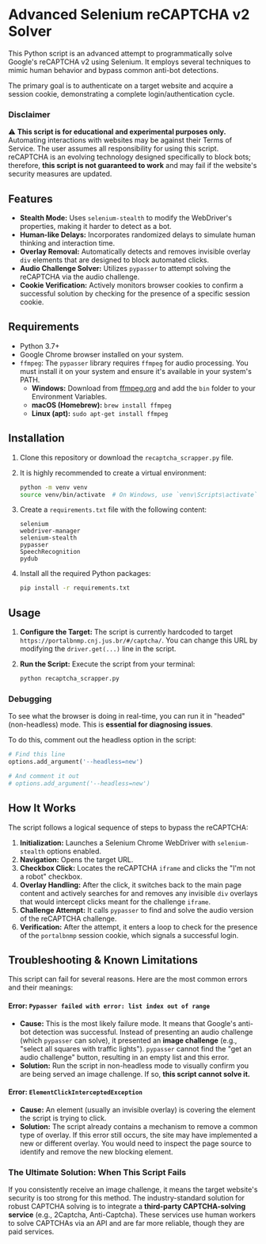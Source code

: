 # Advanced Selenium reCAPTCHA v2 Solver

This Python script is an advanced attempt to programmatically solve Google's reCAPTCHA v2 using Selenium. It employs several techniques to mimic human behavior and bypass common anti-bot detections.

The primary goal is to authenticate on a target website and acquire a session cookie, demonstrating a complete login/authentication cycle.

### Disclaimer

⚠️ **This script is for educational and experimental purposes only.** Automating interactions with websites may be against their Terms of Service. The user assumes all responsibility for using this script. reCAPTCHA is an evolving technology designed specifically to block bots; therefore, **this script is not guaranteed to work** and may fail if the website's security measures are updated.

## Features

-   **Stealth Mode:** Uses `selenium-stealth` to modify the WebDriver's properties, making it harder to detect as a bot.
-   **Human-like Delays:** Incorporates randomized delays to simulate human thinking and interaction time.
-   **Overlay Removal:** Automatically detects and removes invisible overlay `div` elements that are designed to block automated clicks.
-   **Audio Challenge Solver:** Utilizes `pypasser` to attempt solving the reCAPTCHA via the audio challenge.
-   **Cookie Verification:** Actively monitors browser cookies to confirm a successful solution by checking for the presence of a specific session cookie.

## Requirements

-   Python 3.7+
-   Google Chrome browser installed on your system.
-   `ffmpeg`: The `pypasser` library requires `ffmpeg` for audio processing. You must install it on your system and ensure it's available in your system's PATH.
    -   **Windows:** Download from [ffmpeg.org](https://ffmpeg.org/download.html) and add the `bin` folder to your Environment Variables.
    -   **macOS (Homebrew):** `brew install ffmpeg`
    -   **Linux (apt):** `sudo apt-get install ffmpeg`

## Installation

1.  Clone this repository or download the `recaptcha_scrapper.py` file.

2.  It is highly recommended to create a virtual environment:
    ```bash
    python -m venv venv
    source venv/bin/activate  # On Windows, use `venv\Scripts\activate`
    ```

3.  Create a `requirements.txt` file with the following content:
    ```
    selenium
    webdriver-manager
    selenium-stealth
    pypasser
    SpeechRecognition
    pydub
    ```

4.  Install all the required Python packages:
    ```bash
    pip install -r requirements.txt
    ```

## Usage

1.  **Configure the Target:** The script is currently hardcoded to target `https://portalbnmp.cnj.jus.br/#/captcha/`. You can change this URL by modifying the `driver.get(...)` line in the script.

2.  **Run the Script:** Execute the script from your terminal:
    ```bash
    python recaptcha_scrapper.py
    ```

### Debugging

To see what the browser is doing in real-time, you can run it in "headed" (non-headless) mode. This is **essential for diagnosing issues**.

To do this, comment out the headless option in the script:
```python
# Find this line
options.add_argument('--headless=new')

# And comment it out
# options.add_argument('--headless=new') 
```

## How It Works

The script follows a logical sequence of steps to bypass the reCAPTCHA:
1.  **Initialization:** Launches a Selenium Chrome WebDriver with `selenium-stealth` options enabled.
2.  **Navigation:** Opens the target URL.
3.  **Checkbox Click:** Locates the reCAPTCHA `iframe` and clicks the "I'm not a robot" checkbox.
4.  **Overlay Handling:** After the click, it switches back to the main page content and actively searches for and removes any invisible `div` overlays that would intercept clicks meant for the challenge `iframe`.
5.  **Challenge Attempt:** It calls `pypasser` to find and solve the audio version of the reCAPTCHA challenge.
6.  **Verification:** After the attempt, it enters a loop to check for the presence of the `portalbnmp` session cookie, which signals a successful login.

## Troubleshooting & Known Limitations

This script can fail for several reasons. Here are the most common errors and their meanings:

#### Error: `Pypasser failed with error: list index out of range`

-   **Cause:** This is the most likely failure mode. It means that Google's anti-bot detection was successful. Instead of presenting an audio challenge (which `pypasser` can solve), it presented an **image challenge** (e.g., "select all squares with traffic lights"). `pypasser` cannot find the "get an audio challenge" button, resulting in an empty list and this error.
-   **Solution:** Run the script in non-headless mode to visually confirm you are being served an image challenge. If so, **this script cannot solve it.**

#### Error: `ElementClickInterceptedException`

-   **Cause:** An element (usually an invisible overlay) is covering the element the script is trying to click.
-   **Solution:** The script already contains a mechanism to remove a common type of overlay. If this error still occurs, the site may have implemented a new or different overlay. You would need to inspect the page source to identify and remove the new blocking element.

### The Ultimate Solution: When This Script Fails

If you consistently receive an image challenge, it means the target website's security is too strong for this method. The industry-standard solution for robust CAPTCHA solving is to integrate a **third-party CAPTCHA-solving service** (e.g., 2Captcha, Anti-Captcha). These services use human workers to solve CAPTCHAs via an API and are far more reliable, though they are paid services.